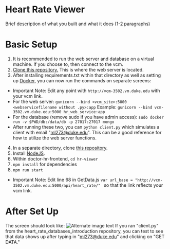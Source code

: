 # Heart Rate Viewer



Brief description of what you built and what it does (1-2 paragraphs)

# Basic Setup
1. It is recommended to run the web server and database on a virtual machine. If you choose to, then connect to the vcm.
2. [Clone this repository.](https://github.com/ML273/heart_rate_databases_introduction) This is where the web server is located. 
3. After installing requirements.txt within that directory as well as setting up [Docker](https://docs.docker.com/install/linux/docker-ce/ubuntu/#prerequisites), you can now run the commands on separate screens: 
  * Important Note: Edit any point with ```http://vcm-3502.vm.duke.edu``` with your vcm link.
  * For the web server: ```gunicorn --bind <vcm_site>:5000 <webservicefilename without .py>:app``` 
    Example: ```gunicorn --bind vcm-3502.vm.duke.edu:5000 hr_web_service:app```
  * For the database (remove sudo if you have admin access): ```sudo docker run -v $PWD/db:/data/db -p 27017:27017 mongo```
  * After running these two, you can ```python client.py``` which simulates a client with email "ml273@duke.edu". This can be a good reference for how to utilize the web server functions. 
4. In a separate directory, clone [this repository](https://github.com/ML273/doctor-hr-frontend.git). 
5. Install [NodeJS](https://nodejs.org/en/).
6. Within doctor-hr-frontend, ```cd hr-viewer```
7. ```npm install``` for dependencies
8. ```npm run start```
  * Important Note: Edit line 68 in GetData.js ```var url_base = "http://vcm-3502.vm.duke.edu:5000/api/heart_rate/" ``` so that the link reflects your vcm link. 

# After Set Up
The screen should look like: 
![Alternate image text](https://i.imgur.com/wBWMHkQ.png)
If you ran "client.py" from the heart_rate_databases_introduction repository, you can test to see that data shows up after typing in "ml273@duke.edu" and clicking on "GET DATA." 

